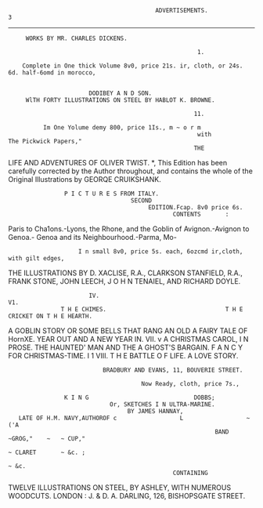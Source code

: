                                               ADVERTISEMENTS.                                                        3
 ---                                                                                          ---



         WORKS BY MR. CHARLES DICKENS.

                                                          1.

        Complete in One thick Volume 8v0, price 21s. ir, cloth, or 24s. 6d. half-6omd in morocco,


                           DODIBEY A N D SON.
         WlTH FORTY ILLUSTRATIONS ON STEEL BY HABLOT K. BROWNE.

                                                         11.

              Im One Yolume demy 800, price 1Is., m ~ o r m
                                                          with              The Pickwick Papers,"
                                                         THE


LIFE AND ADVENTURES OF OLIVER TWIST.
            *, This Edition has been carefully corrected by the Author throughout, and contains the whole
                                 of the Original Illustrations by GEORQE
                                                                       CRUIKSHANK.




                    P I C T U R E S FROM ITALY.
                                       SECOND
                                            EDITION.Fcap. 8v0 price 6s.
                                                   CONTENTS       :
  Paris to Cha1ons.-Lyons, the Rhone, and
the Goblin of Avignon.-Avignon to Genoa.-
Genoa and its Neighbourhood.-Parma,   Mo-


                        I n small 8v0, price 5s. each, 6ozcmd ir,cloth, with gilt edges,

THE ILLUSTRATIONS BY D. XACLISE, R.A., CLARKSON            STANFIELD, R.A., FRANK           STONE,   JOHN   LEECH,
                                     J O H N TENAIEL, AND RICHARD DOYLE.

                           IV.                                                       V1.
                   T H E CHIMES.                                  T H E CRICKET ON T H E HEARTH.
A GOBLIN STORY OR SOME BELLS THAT RANG AN OLD                             A FAIRY TALE OF HornXE.
            YEAR OUT AND A NEW YEAR IN.
                                                                                    VII.
                           v                                      A CHRISTMAS CAROL, I N PROSE.
   THE HAUNTED' MAN AND THE
        A
                 GHOST'S BARGAIN.
            F A N C Y FOR CHRISTMAS-TIME.
                                                          I
                                                          1
                                                                                    VIII.
                                                                         T H E BATTLE O F LIFE.
                                                                               A LOVE STORY.


                               BRADBURY AND EVANS, 11, BOUVERIE STREET.

                                          Now Ready, cloth, price 7s.,

                    K I N G                              DOBBS;
                                 Or, SKETCHES I N ULTRA-MARINE.
                                      BY JAMES HANNAY,
       LATE OF H.M. NAVY,AUTHOROF c                  L                  ~ ('A
                                                               BAND ~GROG,"    ~   ~ CUP,"
                                                                            ~ CLARET       ~ &c. ;
                                                                                        ~ &c.
                                                   CONTAINING

TWELVE ILLUSTRATIONS ON STEEL, BY ASHLEY, WlTH NUMEROUS WOODCUTS.
                     LONDON : J. & D.      A. DARLING,         126,   BISHOPSGATE STREET.
